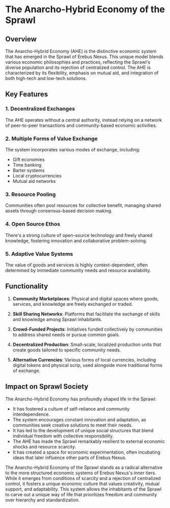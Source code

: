 # The Anarcho-Hybrid Economy of the Sprawl

## Overview

The Anarcho-Hybrid Economy (AHE) is the distinctive economic system that has emerged in the Sprawl of Erebus Nexus. This unique model blends various economic philosophies and practices, reflecting the Sprawl's diverse population and its rejection of centralized control. The AHE is characterized by its flexibility, emphasis on mutual aid, and integration of both high-tech and low-tech solutions.

## Key Features

### 1. Decentralized Exchanges

The AHE operates without a central authority, instead relying on a network of peer-to-peer transactions and community-based economic activities.

### 2. Multiple Forms of Value Exchange

The system incorporates various modes of exchange, including:
- Gift economies
- Time banking
- Barter systems
- Local cryptocurrencies
- Mutual aid networks

### 3. Resource Pooling

Communities often pool resources for collective benefit, managing shared assets through consensus-based decision making.

### 4. Open Source Ethos

There's a strong culture of open-source technology and freely shared knowledge, fostering innovation and collaborative problem-solving.

### 5. Adaptive Value Systems

The value of goods and services is highly context-dependent, often determined by immediate community needs and resource availability.

## Functionality

1. **Community Marketplaces**: Physical and digital spaces where goods, services, and knowledge are freely exchanged or traded.

2. **Skill Sharing Networks**: Platforms that facilitate the exchange of skills and knowledge among Sprawl inhabitants.

3. **Crowd-Funded Projects**: Initiatives funded collectively by communities to address shared needs or pursue common goals.

4. **Decentralized Production**: Small-scale, localized production units that create goods tailored to specific community needs.

5. **Alternative Currencies**: Various forms of local currencies, including digital tokens and physical scrip, used alongside more traditional forms of exchange.

## Impact on Sprawl Society

The Anarcho-Hybrid Economy has profoundly shaped life in the Sprawl:

- It has fostered a culture of self-reliance and community interdependence.
- The system encourages constant innovation and adaptation, as communities seek creative solutions to meet their needs.
- It has led to the development of unique social structures that blend individual freedom with collective responsibility.
- The AHE has made the Sprawl remarkably resilient to external economic shocks and resource scarcity.
- It has created a space for economic experimentation, often incubating ideas that later influence other parts of Erebus Nexus.

The Anarcho-Hybrid Economy of the Sprawl stands as a radical alternative to the more structured economic systems of Erebus Nexus's inner tiers. While it emerges from conditions of scarcity and a rejection of centralized control, it fosters a unique economic culture that values creativity, mutual support, and adaptability. This system allows the inhabitants of the Sprawl to carve out a unique way of life that prioritizes freedom and community over hierarchy and standardization.